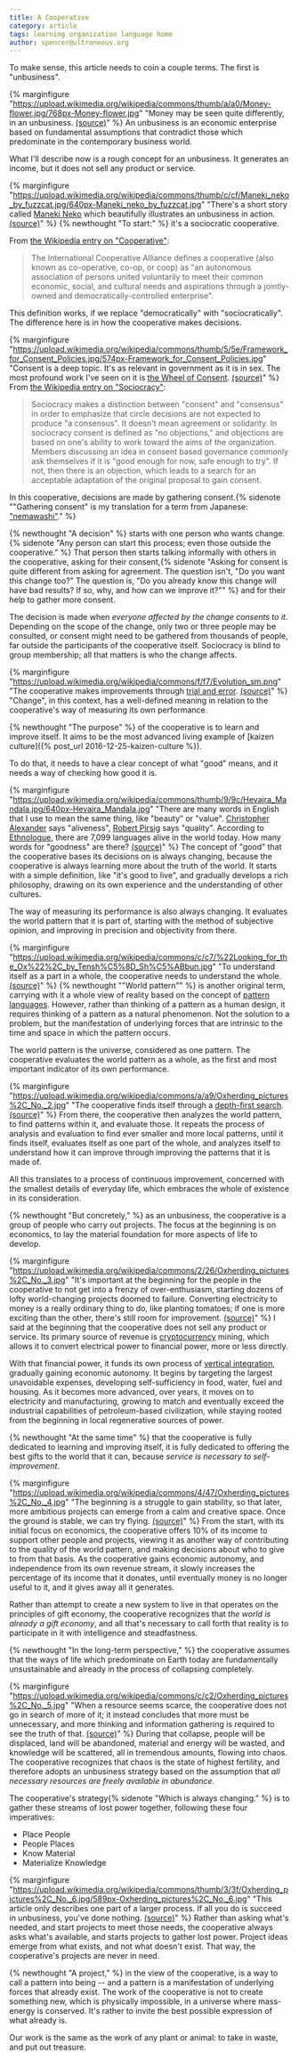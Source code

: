 ```yaml
---
title: A Cooperative
category: article
tags: learning organization language home
author: spencer@ultroneous.org
---
```


To make sense, this article needs to coin a couple terms. The first is "unbusiness".

{% marginfigure "https://upload.wikimedia.org/wikipedia/commons/thumb/a/a0/Money-flower.jpg/768px-Money-flower.jpg" "Money may be seen quite differently, in an unbusiness. [(source)](https://commons.wikimedia.org/wiki/File:Money-flower.jpg)" %}
An unbusiness is an economic enterprise based on fundamental assumptions that contradict those which predominate in the contemporary business world.

What I'll describe now is a rough concept for an unbusiness. It generates an income, but it does not sell any product or service.

{% marginfigure "https://upload.wikimedia.org/wikipedia/commons/thumb/c/cf/Maneki_neko_by_fuzzcat.jpg/640px-Maneki_neko_by_fuzzcat.jpg" "There's a short story called [Maneki Neko](http://www.lightspeedmagazine.com/fiction/maneki-neko/) which beautifully illustrates an unbusiness in action. [(source)](https://commons.wikimedia.org/wiki/File:Maneki_neko_by_fuzzcat.jpg)" %}
{% newthought "To start:" %} it's a sociocratic cooperative.

From [the Wikipedia entry on "Cooperative"](https://en.wikipedia.org/wiki/Cooperative):
> The International Cooperative Alliance defines a cooperative (also known as co-operative, co-op, or coop) as "an autonomous association of persons united voluntarily to meet their common economic, social, and cultural needs and aspirations through a jointly-owned and democratically-controlled enterprise".

This definition works, if we replace "democratically" with "sociocratically". The difference here is in how the cooperative makes decisions.

{% marginfigure "https://upload.wikimedia.org/wikipedia/commons/thumb/5/5e/Framework_for_Consent_Policies.jpg/574px-Framework_for_Consent_Policies.jpg" "Consent is a deep topic. It's as relevant in government as it is in sex. The most profound work I've seen on it is [the Wheel of Consent](https://bettymartin.org/videos/). [(source)](https://commons.wikimedia.org/wiki/File:Framework_for_Consent_Policies.jpg)" %}
From [the Wikipedia entry on "Sociocracy"](https://en.wikipedia.org/wiki/Sociocracy):
> Sociocracy makes a distinction between "consent" and "consensus" in order to emphasize that circle decisions are not expected to produce "a consensus". It doesn't mean agreement or solidarity. In sociocracy consent is defined as "no objections," and objections are based on one's ability to work toward the aims of the organization. Members discussing an idea in consent based governance commonly ask themselves if it is "good enough for now, safe enough to try". If not, then there is an objection, which leads to a search for an acceptable adaptation of the original proposal to gain consent.

In this cooperative, decisions are made by gathering consent.{% sidenote "\"Gathering consent\" is my translation for a term from Japanese: [\"nemawashi\"](https://en.wikipedia.org/wiki/Nemawashi)." %}

{% newthought "A decision" %} starts with one person who wants change.{% sidenote "Any person can start this process; even those outside the cooperative." %} That person then starts talking informally with others in the cooperative, asking for their consent,{% sidenote "Asking for consent is quite different from asking for agreement. The question isn't, \"Do you want this change too?\" The question is, \"Do you already know this change will have bad results? If so, why, and how can we improve it?\"" %} and for their help to gather more consent.

The decision is made when *everyone affected by the change consents to it*. Depending on the scope of the change, only two or three people may be consulted, or consent might need to be gathered from thousands of people, far outside the participants of the cooperative itself. Sociocracy is blind to group membership; all that matters is who the change affects.

{% marginfigure "https://upload.wikimedia.org/wikipedia/commons/f/f7/Evolution_sm.png" "The cooperative makes improvements through [trial and error](https://www.ted.com/talks/tim_harford). [(source)](https://upload.wikimedia.org/wikipedia/commons/f/f7/Evolution_sm.png)" %}
"Change", in this context, has a well-defined meaning in relation to the cooperative's way of measuring its own performance.

{% newthought "The purpose" %} of the cooperative is to learn and improve itself. It aims to be the most advanced living example of [kaizen culture]({% post_url 2016-12-25-kaizen-culture %}).

To do that, it needs to have a clear concept of what "good" means, and it needs a way of checking how good it is.

{% marginfigure "https://upload.wikimedia.org/wikipedia/commons/thumb/9/9c/Hevajra_Mandala.jpg/640px-Hevajra_Mandala.jpg" "There are many words in English that I use to mean the same thing, like \"beauty\" or \"value\". [Christopher Alexander](https://en.wikipedia.org/wiki/Christopher_Alexander) says \"aliveness\", [Robert Pirsig](https://en.wikipedia.org/wiki/Pirsig%27s_metaphysics_of_Quality) says \"quality\". According to [Ethnologue](https://www.ethnologue.com/), there are 7,099 languages alive in the world today. How many words for \"goodness\" are there? [(source)](https://commons.wikimedia.org/wiki/File:Hevajra_Mandala.jpg)" %}
The concept of "good" that the cooperative bases its decisions on is always changing, because the cooperative is always learning more about the truth of the world. It starts with a simple definition, like "it's good to live", and gradually develops a rich philosophy, drawing on its own experience and the understanding of other cultures.

The way of measuring its performance is also always changing. It evaluates the world pattern that it is part of, starting with the method of subjective opinion, and improving in precision and objectivity from there.

{% marginfigure "https://upload.wikimedia.org/wikipedia/commons/c/c7/%22Looking_for_the_Ox%22%2C_by_Tensh%C5%8D_Sh%C5%ABbun.jpg" "To understand itself as a part in a whole, the cooperative needs to understand the whole. [(source)](https://commons.wikimedia.org/wiki/File:%22Looking_for_the_Ox%22,_by_Tensh%C5%8D_Sh%C5%ABbun.jpg)" %}
{% newthought "\"World pattern\"" %} is another original term, carrying with it a whole view of reality based on the concept of [pattern languages](https://en.wikipedia.org/wiki/Pattern_language). However, rather than thinking of a pattern as a human design, it requires thinking of a pattern as a natural phenomenon. Not the solution to a problem, but the manifestation of underlying forces that are intrinsic to the time and space in which the pattern occurs.

The world pattern is the universe, considered as one pattern. The cooperative evaluates the world pattern as a whole, as the first and most important indicator of its own performance.

{% marginfigure "https://upload.wikimedia.org/wikipedia/commons/a/a9/Oxherding_pictures%2C_No._2.jpg" "The cooperative finds itself through a [depth-first search](https://en.wikipedia.org/wiki/Depth-first_search). [(source)](https://commons.wikimedia.org/wiki/File:Oxherding_pictures,_No._2.jpg)" %}
From there, the cooperative then analyzes the world pattern, to find patterns within it, and evaluate those. It repeats the process of analysis and evaluation to find ever smaller and more local patterns, until it finds itself, evaluates itself as one part of the whole, and analyzes itself to understand how it can improve through improving the patterns that it is made of.

All this translates to a process of continuous improvement, concerned with the smallest details of everyday life, which embraces the whole of existence in its consideration.

{% newthought "But concretely," %} as an unbusiness, the cooperative is a group of people who carry out projects. The focus at the beginning is on economics, to lay the material foundation for more aspects of life to develop.

{% marginfigure "https://upload.wikimedia.org/wikipedia/commons/2/26/Oxherding_pictures%2C_No._3.jpg" "It's important at the beginning for the people in the cooperative to not get into a frenzy of over-enthusiasm, starting dozens of lofty world-changing projects doomed to failure. Converting electricity to money is a really ordinary thing to do, like planting tomatoes; if one is more exciting than the other, there's still room for improvement. [(source)](https://commons.wikimedia.org/wiki/File:Oxherding_pictures,_No._3.jpg)" %}
I said at the beginning that the cooperative does not sell any product or service. Its primary source of revenue is [cryptocurrency](https://en.wikipedia.org/wiki/Cryptocurrency) mining, which allows it to convert electrical power to financial power, more or less directly.

With that financial power, it funds its own process of [vertical integration](https://en.wikipedia.org/wiki/Vertical_integration), gradually gaining economic autonomy. It begins by targeting the largest unavoidable expenses, developing self-sufficiency in food, water, fuel and housing. As it becomes more advanced, over years, it moves on to electricity and manufacturing, growing to match and eventually exceed the industrial capabilities of petroleum-based civilization, while staying rooted from the beginning in local regenerative sources of power.

{% newthought "At the same time" %} that the cooperative is fully dedicated to learning and improving itself, it is fully dedicated to offering the best gifts to the world that it can, because *service is necessary to self-improvement*.

{% marginfigure "https://upload.wikimedia.org/wikipedia/commons/4/47/Oxherding_pictures%2C_No._4.jpg" "The beginning is a struggle to gain stability, so that later, more ambitious projects can emerge from a calm and creative space. Once the ground is stable, we can try flying. [(source)](https://commons.wikimedia.org/wiki/File:Oxherding_pictures,_No._4.jpg)" %}
From the start, with its initial focus on economics, the cooperative offers 10% of its income to support other people and projects, viewing it as another way of contributing to the quality of the world pattern, and making decisions about who to give to from that basis. As the cooperative gains economic autonomy, and independence from its own revenue stream, it slowly increases the percentage of its income that it donates, until eventually money is no longer useful to it, and it gives away all it generates.

Rather than attempt to create a new system to live in that operates on the principles of gift economy, the cooperative recognizes that *the world is already a gift economy*, and all that's necessary to call forth that reality is to participate in it with intelligence and steadfastness.

{% newthought "In the long-term perspective," %} the cooperative assumes that the ways of life which predominate on Earth today are fundamentally unsustainable and already in the process of collapsing completely.

{% marginfigure "https://upload.wikimedia.org/wikipedia/commons/c/c2/Oxherding_pictures%2C_No._5.jpg" "When a resource seems scarce, the cooperative does not go in search of more of it; it instead concludes that more must be unnecessary, and more thinking and information gathering is required to see the truth of that. [(source)](https://commons.wikimedia.org/wiki/File:Oxherding_pictures,_No._5.jpg)" %}
During that collapse, people will be displaced, land will be abandoned, material and energy will be wasted, and knowledge will be scattered, all in tremendous amounts, flowing into chaos. The cooperative recognizes that chaos is the state of highest fertility, and therefore adopts an unbusiness strategy based on the assumption that *all necessary resources are freely available in abundance*.

The cooperative's strategy{% sidenote "Which is always changing." %} is to gather these streams of lost power together, following these four imperatives:
- Place People
- People Places
- Know Material
- Materialize Knowledge

{% marginfigure "https://upload.wikimedia.org/wikipedia/commons/thumb/3/3f/Oxherding_pictures%2C_No._6.jpg/589px-Oxherding_pictures%2C_No._6.jpg" "This article only describes one part of a larger process. If all you do is succeed in unbusiness, you've done nothing. [(source)](https://commons.wikimedia.org/wiki/File:Oxherding_pictures,_No._6.jpg)" %}
Rather than asking what's needed, and start projects to meet those needs, the cooperative always asks what's available, and starts projects to gather lost power. Project ideas emerge from what exists, and not what doesn't exist. That way, the cooperative's projects are never in need.

{% newthought "A project," %} in the view of the cooperative, is a way to call a pattern into being -- and a pattern is a manifestation of underlying forces that already exist. The work of the cooperative is not to create something new, which is physically impossible, in a universe where mass-energy is conserved. It's rather to invite the best possible expression of what already is.

Our work is the same as the work of any plant or animal: to take in waste, and put out treasure.
